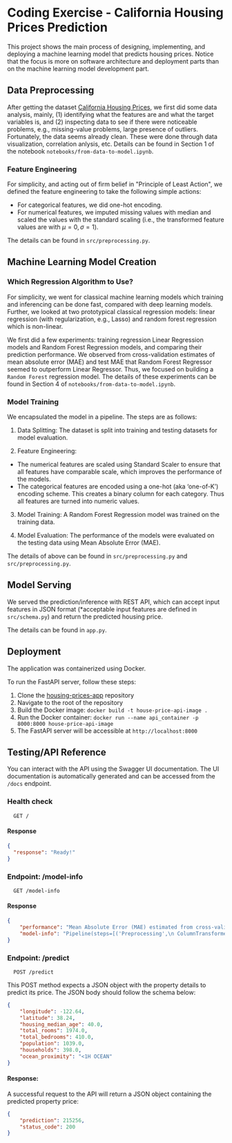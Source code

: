 # Coding Exercise - California Housing Prices Prediction 

This project shows the main process of designing, implementing, and deploying a machine learning model that predicts housing prices. Notice that the focus is more on software architecture and deployment parts than on the machine learning model development part.

## Data Preprocessing

After getting the dataset [California Housing Prices](https://www.kaggle.com/datasets/camnugent/california-housing-prices/data), we first did some data analysis, mainly, (1) identifying what the features are and what the target variables is, and (2) inspecting data to see if there were noticeable problems, e.g., missing-value problems, large presence of outliers. Fortunately, the data seems already clean. These were done through data visualization, correlation anlysis, etc. Details can be found in Section 1 of the notebook `notebooks/from-data-to-model.ipynb`.

### Feature Engineering

For simplicity, and acting out of firm belief in "Principle of Least Action", we defined the feature engineering to take the following simple actions:
* For categorical features, we did one-hot encoding.
* For numerical features, we imputed missing values with median and scaled the values with the standard scaling (i.e., the transformed feature values are with $\mu = 0, \sigma = 1$).

The details can be found in `src/preprocessing.py`.

## Machine Learning Model Creation

### Which Regression Algorithm to Use?
For simplicity, we went for classical machine learning models which training and inferencing can be done fast, compared with deep learning models. Further, we looked at two prototypical classical regression models: linear regression (with regularization, e.g., Lasso) and random forest regression which is non-linear.

We first did a few experiments: training regression Linear Regression models and Random Forest Regression models, and comparing their prediction performance. We observed from cross-validation estimates of mean absolute error (MAE) and test MAE that Random Forest Regressor seemed to outperform Linear Regressor. Thus, we focused on building a `Random Forest` regression model. The details of these experiments can be found in Section 4 of `notebooks/from-data-to-model.ipynb`.

### Model Training
We encapsulated the model in a pipeline. The steps are as follows:

1. Data Splitting: The dataset is split into training and testing datasets for model evaluation. 

2. Feature Engineering: 
  * The numerical features are scaled using Standard Scaler to ensure that all features have comparable scale, which improves the performance of the models. 
  * The categorical features are encoded using a one-hot (aka ‘one-of-K’) encoding scheme. This creates a binary column for each category. Thus all features are turned into numeric values.

3. Model Training: A Random Forest Regression model was trained on the training data.

4. Model Evaluation: The performance of the models were evaluated on the testing data using Mean Absolute Error (MAE).

The details of above can be found in `src/preprocessing.py` and `src/preprocessing.py`.

## Model Serving

We served the prediction/inference with REST API, which can accept input features in JSON format (*acceptable input features are defined in `src/schema.py`) and return the predicted housing price. 

The details can be found in `app.py`.

## Deployment

The application was containerized using Docker. 

To run the FastAPI server, follow these steps:

1. Clone the [housing-prices-app](https://github.com/jamesczq/housing-prices-app) repository
2. Navigate to the root of the repository
3. Build the Docker image: `docker build -t house-price-api-image .`
4. Run the Docker container: `docker run --name api_container -p 8000:8000 house-price-api-image`
5. The FastAPI server will be accessible at `http://localhost:8000`

## Testing/API Reference

You can interact with the API using the Swagger UI documentation. The UI documentation is automatically generated and can be accessed from the `/docs` endpoint.

### Health check

```
  GET /
```

#### Response

```json
{
  "response": "Ready!"
}
```

### Endpoint: /model-info

```
  GET /model-info
```

#### Response

```json
{
    "performance": "Mean Absolute Error (MAE) estimated from cross-validation: 55912.65 +/- 9802.62",
    "model-info": "Pipeline(steps=[('Preprocessing',\n ColumnTransformer(transformers=[('Numeric Feature Transform',\n Pipeline(steps=[('Imputer',\n SimpleImputer(strategy='median')),\n ('Std_Scaler',\n StandardScaler())]),\n ['longitude', 'latitude',\n 'housing_median_age',\n 'total_rooms',\n 'total_bedrooms',\n 'population', 'households',\n 'median_income']),\n ('Categorical Feature '\n 'Transform',\n Pipeline(steps=[('One-hot',\n OneHotEncoder(handle_unknown='ignore'))]),\n ['ocean_proximity'])])),\n ('Regression Model Random Forest',\n RandomForestRegressor(n_estimators=30))])"
}
```

### Endpoint: /predict

```
  POST /predict
```

This POST method expects a JSON object with the property details to predict its price. The JSON body should follow the schema below:

```json
{
    "longitude": -122.64,
    "latitude": 38.24,
    "housing_median_age": 40.0,
    "total_rooms": 1974.0,
    "total_bedrooms": 410.0,
    "population": 1039.0,
    "households": 398.0,
    "ocean_proximity": "<1H OCEAN"
}
```

#### Response:

A successful request to the API will return a JSON object containing the predicted property price:

```json
{
    "prediction": 215256,
    "status_code": 200
}
```
